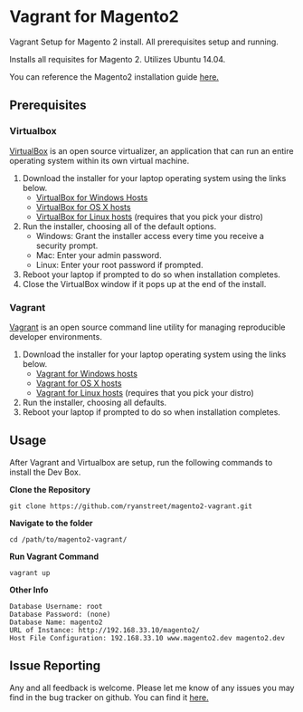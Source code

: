# Vagrant for Magento2


Vagrant Setup for Magento 2 install.  All prerequisites setup and running. 

Installs all requisites for Magento 2.  Utilizes Ubuntu 14.04. 

You can reference the Magento2 installation guide [here.](http://devdocs.magento.com/guides/v1.0/install-gde/bk-install-guide.html)

## Prerequisites
### Virtualbox
[VirtualBox](https://www.virtualbox.org/) is an open source virtualizer, an application that can run an entire operating system within its own virtual machine. 

1. Download the installer for your laptop operating system using the links below.
    * [VirtualBox for Windows Hosts](http://download.virtualbox.org/virtualbox/4.3.18/VirtualBox-4.3.18-96516-Win.exe)
    * [VirtualBox for OS X hosts](http://download.virtualbox.org/virtualbox/4.3.18/VirtualBox-4.3.18-96516-OSX.dmg)
    * [VirtualBox for Linux hosts](https://www.virtualbox.org/wiki/Linux_Downloads) (requires that you pick your distro)
1. Run the installer, choosing all of the default options.
    * Windows: Grant the installer access every time you receive a security prompt.
    * Mac: Enter your admin password.
    * Linux: Enter your root password if prompted.
1. Reboot your laptop if prompted to do so when installation completes.
1. Close the VirtualBox window if it pops up at the end of the install.

### Vagrant
[Vagrant](https://www.vagrantup.com/) is an open source command line utility for managing reproducible developer environments. 

1. Download the installer for your laptop operating system using the links below.
    * [Vagrant for Windows hosts](https://dl.bintray.com/mitchellh/vagrant/vagrant_1.6.5.msi)
    * [Vagrant for OS X hosts](https://dl.bintray.com/mitchellh/vagrant/vagrant_1.6.5.dmg)
    * [Vagrant for Linux hosts](https://www.vagrantup.com/downloads.html) (requires that you pick your distro)
1. Run the installer, choosing all defaults.
1. Reboot your laptop if prompted to do so when installation completes.

## Usage
After Vagrant and Virtualbox are setup, run the following commands to install the Dev Box. 

**Clone the Repository**

    git clone https://github.com/ryanstreet/magento2-vagrant.git
**Navigate to the folder**

    cd /path/to/magento2-vagrant/
**Run Vagrant Command**

    vagrant up

**Other Info**

    Database Username: root
    Database Password: (none)
    Database Name: magento2
    URL of Instance: http://192.168.33.10/magento2/
    Host File Configuration: 192.168.33.10 www.magento2.dev magento2.dev


## Issue Reporting
Any and all feedback is welcome.  Please let me know of any issues you may find in the bug tracker on github. You can find it [here. ](https://github.com/ryanstreet/magento2-vagrant/issues)
